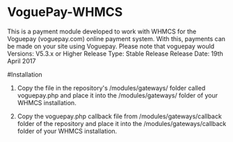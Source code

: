 # VoguePay-WHMCS
This is a payment module developed to work with WHMCS for the Voguepay (voguepay.com) online payment system. With this, payments can be made on your site using Voguepay. Please note that voguepay would Versions: V5.3.x or Higher Release Type: Stable Release Release Date: 19th April 2017 

#Installation

1) Copy the file in the repository's /modules/gateways/ folder called voguepay.php and place it into the /modules/gateways/ folder of your WHMCS installation.

2) Copy the voguepay.php callback file from /modules/gateways/callback folder of the repository and place it into the /modules/gateways/callback folder of your WHMCS installation.
